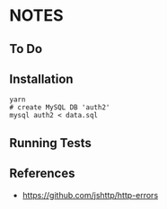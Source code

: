 NOTES
=====


## To Do



## Installation

```
yarn
# create MySQL DB 'auth2'
mysql auth2 < data.sql
```


## Running Tests


## References

- https://github.com/jshttp/http-errors
